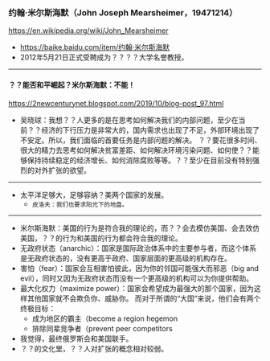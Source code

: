 ### 约翰·米尔斯海默（John Joseph Mearsheimer，19471214）
https://en.wikipedia.org/wiki/John_Mearsheimer
- https://baike.baidu.com/item/约翰·米尔斯海默
- 2012年5月21日正式受聘成为？？？？大学名誉教授。
---
#### ？？能否和平崛起？米尔斯海默：不能！
https://2newcenturynet.blogspot.com/2019/10/blog-post_97.html
- 吴晓球：我想？？人更多的是在思考如何解决我们的内部问题，至少在当前？？经济的下行压力是非常大的，国内需求也出现了不足，外部环境出现了不安定。所以，我们面临的首要任务是内部问题的解决。
？？要花很多时间、很大的精力去思考如何解决贫富差距、如何解决环境污染问题、如何使？？能够保持持续稳定的经济增长、如何消除腐败等等。？？至少在目前没有特别强烈的对外扩张的欲望。
---
- 太平洋足够大，足够容纳？美两个国家的发展。
  - `皮洛夫：我们也要求阳光下的地盘。`
---
- 米尔斯海默：美国的行为是符合我的理论的，而？？会去模仿美国、会去效仿美国，？？的行为和美国的行为都会符合我的理论。
- 无政府状态（anarchic）：国家是国际政治体系中的主要参与者，而这个体系是无政府状态的，没有更高于政府、国家层面的更高级的机构存在。
- 害怕（fear）：国家会互相害怕彼此，因为你的邻国可能强大而邪恶（big and evil），同时又因为无政府状态而没有一个更高级的机构可以为你提供帮助。
- 最大化权力（maximize power）：国家会希望成为最强大的那个国家，因为这样其他国家就不会欺负你、威胁你。
而对于所谓的“大国”来说，他们会有两个终极目标：
  - 成为地区的霸主（become a region hegemon
  - 排除同辈竞争者（prevent peer competitors
- 我觉得，最终俄罗斯会和美国联手。
- ？？的文化里，？？人对扩张的概念相对较弱。
